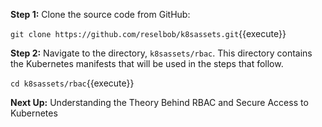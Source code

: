 **Step 1:** Clone the source code from GitHub:

`git clone https://github.com/reselbob/k8sassets.git`{{execute}}

**Step 2:** Navigate to the directory, `k8sassets/rbac`. This directory contains the Kubernetes manifests
that will be used in the steps that follow.
 
 `cd k8sassets/rbac`{{execute}}
 
 **Next Up:**  Understanding the Theory Behind RBAC and Secure Access to Kubernetes
 
